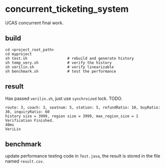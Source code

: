 <!--
 * @Author: starrysky9959 starrysky9651@outlook.com
 * @Date: 2022-11-10 16:19:13
 * @LastEditors: starrysky9959 starrysky9651@outlook.com
 * @LastEditTime: 2022-11-17 23:36:52
 * @Description:  
-->
# concurrent_ticketing_system
UCAS concurrent final work.

## build
```
cd <project_root_path>
cd myproject
sh test.sh                  # rebuild and generate history
sh temp_very.sh             # verify the history
sh verilin.sh               # verify linearizable
sh benchmark.sh             # test the performance
```


## result
Has passed `verilin.sh`, just use `synchroized` lock. TODO.
```
route: 3, coach: 3, seatnum: 5, station: 5, refundRatio: 10, buyRatio: 30, inquiryRatio: 60
history size = 3999, region size = 3999, max_region_size = 1
Verification Finished.
40ms
VeriLin
```

## benchmark
update performance testing code in `Test.java`, the result is stored in the file named `result.csv`.